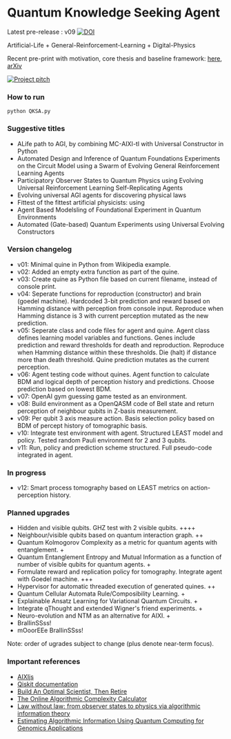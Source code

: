 # Quantum Knowledge Seeking Agent

Latest pre-release : v09 [![DOI](https://zenodo.org/badge/342195575.svg)](https://zenodo.org/badge/latestdoi/342195575)

Artificial-Life + General-Reinforcement-Learning + Digital-Physics

Recent pre-print with motivation, core thesis and baseline framework: [here](<./21-07-05 - QKSA.pdf>), [arXiv](https://arxiv.org/abs/2107.01429)

[![Project pitch](https://img.youtube.com/vi/RPHbsUFjZcI/0.jpg)](https://www.youtube.com/watch?v=RPHbsUFjZcI)

### How to run
```
python QKSA.py
```

### Suggestive titles
* ALife path to AGI, by combining MC-AIXI-tl with Universal Constructor in Python
* Automated Design and Inference of Quantum Foundations Experiments on the Circuit Model using a Swarm of Evolving General Reinforcement Learning Agents
* Participatory Observer States to Quantum Physics using Evolving Universal Reinforcement Learning Self-Replicating Agents
* Evolving universal AGI agents for discovering physical laws
* Fittest of the fittest artificial physicists: using
* Agent Based Modelsling of Foundational Experiment in Quantum Environments
* Automated (Gate-based) Quantum Experiments using Universal Evolving Constructors

### Version changelog
* v01: Minimal quine in Python from Wikipedia example.
* v02: Added an empty extra function as part of the quine.
* v03: Create quine as Python file based on current filename, instead of console print.
* v04: Seperate functions for reproduction (constructor) and brain (goedel machine). Hardcoded 3-bit prediction and reward based on Hamming distance with perception from console input. Reproduce when Hamming distance is 3 with current perception mutated as the new prediction.
* v05: Seperate class and code files for agent and quine. Agent class defines learning model variables and functions. Genes include prediction and reward thresholds for death and reproduction. Reproduce when Hamming distance within these thresholds. Die (halt) if distance more than death threshold. Quine prediction mutates as the current perception.
* v06: Agent testing code without quines. Agent function to calculate BDM and logical depth of perception history and predictions. Choose prediction based on lowest BDM.
* v07: OpenAI gym guessing game tested as an environment.
* v08: Build environment as a OpenQASM code of Bell state and return perception of neighbour qubits in Z-basis measurement.
* v09: Per qubit 3 axis measure action. Basis selection policy based on BDM of percept history of tomographic basis.
* v10: Integrate test environment with agent. Structured LEAST model and policy. Tested random Pauli environment for 2 and 3 qubits.
* v11: Run, policy and prediction scheme structured. Full pseudo-code integrated in agent. 

### In progress
* v12: Smart process tomography based on LEAST metrics on action-perception history.

### Planned upgrades
* Hidden and visible qubits. GHZ test with 2 visible qubits. ++++
* Neighbour/visible qubits based on quantum interaction graph. ++
* Quantum Kolmogorov Complexity as a metric for quantum agents with entanglement. +
* Quantum Entanglement Entropy and Mutual Information as a function of number of visible qubits for quantum agents. +
* Formulate reward and replication policy for tomography. Integrate agent with Goedel machine. +++
* Hypervisor for automatic threaded execution of generated quines. ++
* Quantum Cellular Automata Rule/Composibility Learning. +
* Explainable Ansatz Learning for Variational Quantum Circuits. +
* Integrate qThought and extended Wigner's friend experiments. +
* Neuro-evolution and NTM as an alternative for AIXI. +
* BraIIinSSss!
* mOoorEEe BraIIinSSss!

Note: order of ugrades subject to change (plus denote near-term focus).

### Important references
* [AIXIjs](https://www.aslanides.io/aixijs/)
* [Qiskit documentation](https://qiskit.org/documentation/)
* [Build An Optimal Scientist, Then Retire](https://hplusmagazine.com/2010/01/05/build-optimal-scientist-then-retire/)
* [The Online Algorithmic Complexity Calculator](http://complexitycalculator.com/)
* [Law without law: from observer states to physics via algorithmic information theory](https://quantum-journal.org/papers/q-2020-07-20-301/)
* [Estimating Algorithmic Information Using Quantum Computing for Genomics Applications](https://www.mdpi.com/2076-3417/11/6/2696)

